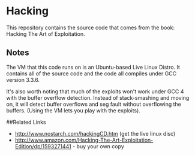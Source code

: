 Hacking
====

This repository contains the source code that comes from the book: Hacking The Art of Exploitation.

## Notes
The VM that this code runs on is an Ubuntu-based Live Linux Distro.  It contains all of the source
code and the code all compiles under GCC version 3.3.6.  

It's also worth noting that much of the exploits won't work under GCC 4 with the buffer overflow
detection.  Instead of stack-smashing and moving on, it will detect buffer overflows and seg fault
without overflowing the buffers.  (Using the VM lets you play with the exploits).


##Related Links
* http://www.nostarch.com/hackingCD.htm (get the live linux disc)
* http://www.amazon.com/Hacking-The-Art-Exploitation-Edition/dp/1593271441 - buy your own copy
